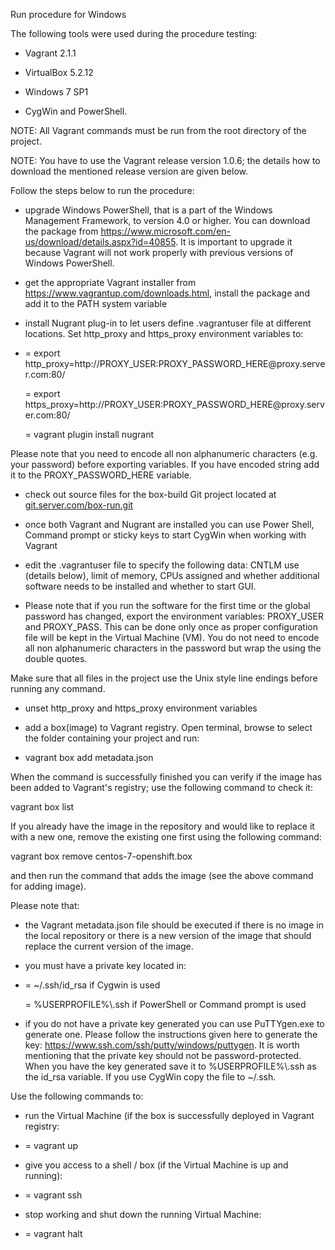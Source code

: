 Run procedure for Windows

The following tools were used during the procedure testing:

-   Vagrant 2.1.1

-   VirtualBox 5.2.12

-   Windows 7 SP1

-   CygWin and PowerShell.

NOTE: All Vagrant commands must be run from the root directory of the project.

NOTE: You have to use the Vagrant release version 1.0.6; the details how to
download the mentioned release version are given below.

Follow the steps below to run the procedure:

-   upgrade Windows PowerShell, that is a part of the Windows Management
    Framework, to version 4.0 or higher. You can download the package from
    <https://www.microsoft.com/en-us/download/details.aspx?id=40855>. It is
    important to upgrade it because Vagrant will not work properly with previous
    versions of Windows PowerShell.

-   get the appropriate Vagrant installer from
    <https://www.vagrantup.com/downloads.html>, install the package and add it
    to the PATH system variable

-   install Nugrant plug-in to let users define .vagrantuser file at different
    locations. Set http_proxy and https_proxy environment variables to:

-   = export
    http_proxy=http://PROXY_USER:PROXY_PASSWORD_HERE\@proxy.server.com:80/

    = export
    https_proxy=http://PROXY_USER:PROXY_PASSWORD_HERE\@proxy.server.com:80/

    = vagrant plugin install nugrant

Please note that you need to encode all non alphanumeric characters (e.g. your
password) before exporting variables. If you have encoded string add it to the
PROXY_PASSWORD_HERE variable.

-   check out source files for the box-build Git project located at
    [git.server.com/box-run.git](git.server.com/box-run.git)

-   once both Vagrant and Nugrant are installed you can use Power Shell, Command
    prompt or sticky keys to start CygWin when working with Vagrant

-   edit the .vagrantuser file to specify the following data: CNTLM use (details
    below), limit of memory, CPUs assigned and whether additional software needs
    to be installed and whether to start GUI.

-   Please note that if you run the software for the first time or the global
    password has changed, export the environment variables: PROXY_USER and
    PROXY_PASS. This can be done only once as proper configuration file will be
    kept in the Virtual Machine (VM). You do not need to encode all non
    alphanumeric characters in the password but wrap the using the double
    quotes.

Make sure that all files in the project use the Unix style line endings before
running any command.

-   unset http_proxy and https_proxy environment variables

-   add a box(image) to Vagrant registry. Open terminal, browse to select the
    folder containing your project and run:

-   vagrant box add metadata.json

When the command is successfully finished you can verify if the image has been
added to Vagrant's registry; use the following command to check it:

vagrant box list

If you already have the image in the repository and would like to replace it
with a new one, remove the existing one first using the following command:

vagrant box remove centos-7-openshift.box

and then run the command that adds the image (see the above command for adding
image).

Please note that:

-   the Vagrant metadata.json file should be executed if there is no image in
    the local repository or there is a new version of the image that should
    replace the current version of the image.

-   you must have a private key located in:

-   = \~/.ssh/id_rsa if Cygwin is used

    = %USERPROFILE%\\.ssh if PowerShell or Command prompt is used

-   if you do not have a private key generated you can use PuTTYgen.exe to
    generate one. Please follow the instructions given here to generate the key:
    <https://www.ssh.com/ssh/putty/windows/puttygen>. It is worth mentioning
    that the private key should not be password-protected. When you have the key
    generated save it to %USERPROFILE%\\.ssh as the id_rsa variable. If you use
    CygWin copy the file to \~/.ssh.

Use the following commands to:

-   run the Virtual Machine (if the box is successfully deployed in Vagrant
    registry:

-   = vagrant up

-   give you access to a shell / box (if the Virtual Machine is up and running):

-   = vagrant ssh

-   stop working and shut down the running Virtual Machine:

-   = vagrant halt
